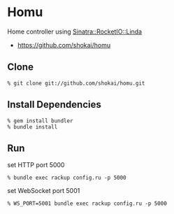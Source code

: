 Homu
====
Home controller using [Sinatra::RocketIO::Linda](http://github.com/shokai/sinatra-rocketio-linda)

* https://github.com/shokai/homu


Clone
-----

    % git clone git://github.com/shokai/homu.git


Install Dependencies
--------------------

    % gem install bundler
    % bundle install


Run
---

set HTTP port 5000

    % bundle exec rackup config.ru -p 5000

set WebSocket port 5001

    % WS_PORT=5001 bundle exec rackup config.ru -p 5000
